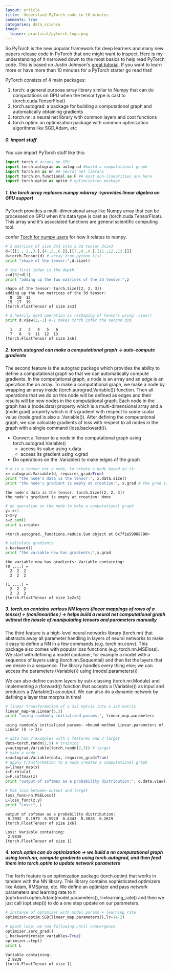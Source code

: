 ```yaml
---
layout: article
title:  Understand PyTorch code in 10 minutes
comments: true
categories: data_science
image:
  teaser: practical/pytorch_logo.png
---
```


So PyTorch is the new popular framework for deep learners and many new papers release code in PyTorch that one might want to inspect. Here is my understanding of it narrowed down to the most basics to help read PyTorch code. This is based on Justin Johnson's [great tutorial](https://github.com/jcjohnson/pytorch-examples). If you want to learn more or have more than 10 minutes for a PyTorch starter go read that!

PyTorch consists of 4 main packages:
1. torch: a general purpose array library similar to Numpy that can do computations on GPU when the tensor type is cast to (torch.cuda.TensorFloat)
2. torch.autograd: a package for building a computational graph and automatically obtaining gradients 
3. torch.nn: a neural net library with common layers and cost functions
4. torch.optim: an optimization package with common optimization algorithms like SGD,Adam, etc


##### 0. import stuff
You can import PyTorch stuff like this:

```python
import torch # arrays on GPU
import torch.autograd as autograd #build a computational graph
import torch.nn as nn ## neural net library
import torch.nn.functional as F ## most non-linearities are here
import torch.optim as optim # optimization package

```


##### 1.  the torch array replaces numpy ndarray ->provides linear algebra on GPU support

PyTorch provides a multi-dimensional array like Numpy array that can be processed on GPU when it's data type is cast as (torch.cuda.TensorFloat). This array and it's associated functions are general scientific computing tool. 


confer [Torch for numpy users](https://github.com/torch/torch7/wiki/Torch-for-Numpy-users) for how it relates to numpy.


```python
# 2 matrices of size 2x3 into a 3d tensor 2x2x3
d=[[[1., 2.,3.],[4.,5.,6.]],[[7.,8.,9.],[11.,12.,13.]]]
d=torch.Tensor(d) # array from python list
print "shape of the tensor:",d.size()

# the first index is the depth
z=d[0]+d[1]
print "adding up the two matrices of the 3d tensor:",z
```

    shape of the tensor: torch.Size([2, 2, 3])
    adding up the two matrices of the 3d tensor: 
      8  10  12
     15  17  19
    [torch.FloatTensor of size 2x3]
    



```python
# a heavily used operation is reshaping of tensors using .view()
print d.view(2,-1) #-1 makes torch infer the second dim
```

    
      1   2   3   4   5   6
      7   8   9  11  12  13
    [torch.FloatTensor of size 2x6]
    


##### 2. torch.autograd can make a computational graph -> auto-compute gradients
The second feature is the autograd package which provides the ability to define a computational graph so that we can automatically compute gradients. In the computational graph, a node is an array and an edge is an operation the on array. To make a computational graph, we make a node by wrapping an array inside (torch.aurograd.Variable()) function. Then all operations that we do on this node will be defined as edges and their results will be new nodes in the computational graph. Each node in the graph has a (node.data) property which is a multi-dimensional array and a (node.grad) property which is it's gradient with respect to some scalar value (node.grad is also a .Variable()). After defining the computational graph, we can calculate gradients of loss with respect to all nodes in the graph with a single command (loss.backward()). 


- Convert a Tensor to a node in the computational graph using torch.autograd.Variable()
    + access its value using x.data
    + access its gradient using x.grad
- Do operations on the .Variable() to make edges of the graph


```python
# d is a tensor not a node, to create a node based on it:
x= autograd.Variable(d, requires_grad=True)
print "the node's data is the tensor:", x.data.size()
print "the node's gradient is empty at creation:", x.grad # the grad is empty right now
```

    the node's data is the tensor: torch.Size([2, 2, 3])
    the node's gradient is empty at creation: None



```python
# do operation on the node to make a computational graph
y= x+1
z=x+y
s=z.sum()
print s.creator
```

    <torch.autograd._functions.reduce.Sum object at 0x7f1e59988790>



```python
# calculate gradients
s.backward()
print "the variable now has gradients:",x.grad
```

    the variable now has gradients: Variable containing:
    (0 ,.,.) = 
      2  2  2
      2  2  2
    
    (1 ,.,.) = 
      2  2  2
      2  2  2
    [torch.FloatTensor of size 2x2x3]
    


##### 3. torch.nn contains various NN layers (linear mappings of rows of a tensor) + (nonlinearities ) -> helps build a neural net computational graph without the hassle of manipulating tensors and parameters manually

The third feature is a high-level neural networks library (torch.nn) that abstracts away all parameter handling in layers of neural networks to make it easy to define a NN in a few commands (e.g. torch.nn.conv). This package also comes with popular loss functions (e.g. torch.nn.MSEloss). We start with defining a model container, for example a model with a sequence of layers using (torch.nn.Sequential) and then list the layers that we desire in a sequence. The library handles every thing else; we can access the parameters (Variable()) using (model.parameters()) 

We can also define custom layers by sub-classing (torch.nn.Module) and implementing a (forward()) function that accepts a (Variable()) as input and produces a (Variable()) as output. We can also do a dynamic network by defining a layer that morphs in time!



```python
# linear transformation of a 2x5 matrix into a 2x3 matrix
linear_map=nn.Linear(5,3)
print "using randomly initialized params:", linear_map.parameters
```

    using randomly initialized params: <bound method Linear.parameters of Linear (5 -> 3)>



```python
# data has 2 examples with 5 features and 3 target
data=torch.randn(2,5) # training
y=autograd.Variable(torch.randn(2,3)) # target
# make a node
x=autograd.Variable(data, requires_grad=True)
# apply transformation to a node creates a computational graph
a=linear_map(x)
z=F.relu(a)
o=F.softmax(z)
print "output of softmax as a probability distribution:", o.data.view(1,-1)

# MSE loss between output and target
loss_func=nn.MSELoss()
L=loss_func(z,y)
print "Loss:", L
```

    output of softmax as a probability distribution: 
     0.2092  0.1979  0.5929  0.4343  0.3038  0.2619
    [torch.FloatTensor of size 1x6]
    
    Loss: Variable containing:
     2.9838
    [torch.FloatTensor of size 1]
    


##### 4. torch.optim can do optimization -> we build a nn computational graph using torch.nn, compute gradients using torch.autograd, and then feed them into torch.optim to update network parameters

The forth feature is an optimization package (torch.optim) that works in tandem with the NN library. This library contains sophisticated optimizers like Adam, RMSprop, etc. We define an optimizer and pass network parameters and learning rate to it (opt=torch.optim.Adam(model.parameters(), lr=learning_rate)) and then we just call (opt.step()) to do a one step update on our parameters. 


```python
# instance of optimizer with model params + learning rate
optimizer=optim.SGD(linear_map.parameters(),lr=1e-2)

# epoch loop: we run following until convergence
optimizer.zero_grad()
L.backward(retain_variables=True)
optimizer.step()
print L
```

    Variable containing:
     2.9838
    [torch.FloatTensor of size 1]
    

